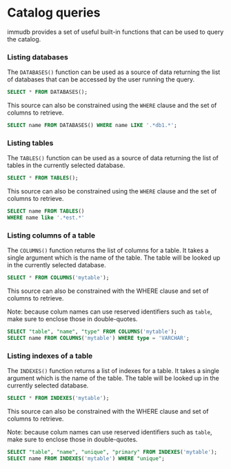 # Catalog queries

<WrappedSection>

immudb provides a set of useful built-in functions that can be used to query the catalog.

### Listing databases

The `DATABASES()` function can be used as a source of data returning the list of databases
that can be accessed by the user running the query.

```sql
SELECT * FROM DATABASES();
```

This source can also be constrained using the `WHERE` clause and the set of columns to retrieve.

```sql
SELECT name FROM DATABASES() WHERE name LIKE '.*db1.*';
```

### Listing tables

The `TABLES()` function can be used as a source of data returning the list of tables in the
currently selected database.

```sql
SELECT * FROM TABLES();
```

This source can also be constrained using the `WHERE` clause and the set of columns to retrieve.

```sql
SELECT name FROM TABLES()
WHERE name like '.*est.*'
```

### Listing columns of a table

The `COLUMNS()` function returns the list of columns for a table. It takes a single argument which is the name of the table.
The table will be looked up in the currently selected database.

```sql
SELECT * FROM COLUMNS('mytable');
```

This source can also be constrained with the WHERE clause and set of columns to retrieve.

Note: because colum names can use reserved identifiers such as `table`, make sure to enclose those in double-quotes.

```sql
SELECT "table", "name", "type" FROM COLUMNS('mytable');
SELECT name FROM COLUMNS('mytable') WHERE type = 'VARCHAR';
```

### Listing indexes of a table

The `INDEXES()` function returns a list of indexes for a table. It takes a single argument which is the name of the table.
The table will be looked up in the currently selected database.

```sql
SELECT * FROM INDEXES('mytable');
```

This source can also be constrained with the WHERE clause and set of columns to retrieve.

Note: because colum names can use reserved identifiers such as `table`, make sure to enclose those in double-quotes.

```sql
SELECT "table", "name", "unique", "primary" FROM INDEXES('mytable');
SELECT name FROM INDEXES('mytable') WHERE "unique";
```

</WrappedSection>
